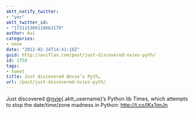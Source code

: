 ```yaml
---
aktt_notify_twitter:
- "yes"
aktt_twitter_id:
- "173115300118663170"
author: Avi
categories:
- none
date: "2012-02-24T14:41:18Z"
guid: http://aviflax.com/post/just-discovered-nvies-pyth/
id: 1758
tags:
- tweet
title: Just discovered @nvie’s Pyth…
url: /post/just-discovered-nvies-pyth/
---
```

Just discovered @[nvie](http://twitter.com/nvie){.aktt_username}’s Python lib Times, which attempts to stop the date/time/zone madness in Python: <a href="http://t.co/IKx1jmJn" rel="nofollow">http://t.co/IKx1jmJn</a>